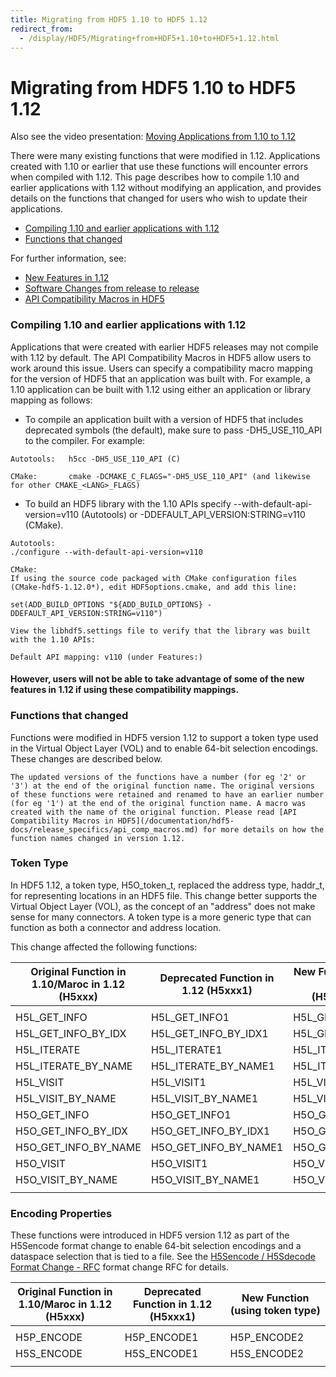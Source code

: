 ```yaml
---
title: Migrating from HDF5 1.10 to HDF5 1.12
redirect_from: 
  - /display/HDF5/Migrating+from+HDF5+1.10+to+HDF5+1.12.html
---
```


# Migrating from HDF5 1.10 to HDF5 1.12

Also see the video presentation: [Moving Applications from 1.10 to 1.12](https://www.hdfgroup.org/2020/03/moving-applications-from-1-10-to-hdf5-1-12-video-materials)

There were many existing functions that were modified in 1.12. Applications created with 1.10 or earlier that use these functions will encounter errors when compiled with 1.12. This page describes how to compile 1.10 and earlier applications with 1.12 without modifying an application, and provides details on the functions that changed for users who wish to update their applications.

* [Compiling 1.10 and earlier applications with 1.12](#Compiling-1.10-and-earlier-applications-with-1.12)
* [Functions that changed](#Functions-that-changed)

For further information, see:

* [New Features in 1.12](/documentation/hdf5-docs/release_specifics/new_features_1_12.md)
* [Software Changes from release to release](/documentation/hdf5-docs/release_specifics/sw_changes_1.12.md)
* [API Compatibility Macros in HDF5](/documentation/hdf5-docs/release_specifics/api_comp_macros.md)

### Compiling 1.10 and earlier applications with 1.12

Applications that were created with earlier HDF5 releases may not compile with 1.12 by default. The API Compatibility Macros in HDF5 allow users to work around this issue. Users can specify a compatibility macro mapping for the version of HDF5 that an application was built with. For example, a 1.10 application can be built with 1.12 using either an application or library mapping as follows:

* To compile an application built with a version of HDF5 that includes deprecated symbols (the default), make sure to pass -DH5_USE_110_API to the compiler. For example:

~~~
Autotools:   h5cc -DH5_USE_110_API (C)

CMake:       cmake -DCMAKE_C_FLAGS="-DH5_USE_110_API" (and likewise for other CMAKE_<LANG>_FLAGS)
~~~

* To build an HDF5 library with the 1.10 APIs specify --with-default-api-version=v110 (Autotools) or -DDEFAULT_API_VERSION:STRING=v110 (CMake).

~~~
Autotools: 
./configure --with-default-api-version=v110

CMake:
If using the source code packaged with CMake configuration files (CMake-hdf5-1.12.0*), edit HDF5options.cmake, and add this line:

set(ADD_BUILD_OPTIONS "${ADD_BUILD_OPTIONS} -DDEFAULT_API_VERSION:STRING=v110")

View the libhdf5.settings file to verify that the library was built with the 1.10 APIs:

Default API mapping: v110 (under Features:)
~~~

#### However, users will not be able to take advantage of some of the new features in 1.12 if using these compatibility mappings.

### Functions that changed
Functions were modified in HDF5 version 1.12 to support a token type used in the Virtual Object Layer (VOL) and to enable 64-bit selection encodings. These changes are described below.

~~~
The updated versions of the functions have a number (for eg '2' or '3') at the end of the original function name. The original versions of these functions were retained and renamed to have an earlier number (for eg '1') at the end of the original function name. A macro was created with the name of the original function. Please read [API Compatibility Macros in HDF5](/documentation/hdf5-docs/release_specifics/api_comp_macros.md) for more details on how the function names changed in version 1.12.
~~~

### Token Type
In HDF5 1.12, a token type, H5O_token_t, replaced the address type, haddr_t, for representing locations in an HDF5 file. This change better supports the Virtual Object Layer (VOL), as the concept of an "address" does not make sense for many connectors. A token type is a more generic type that can function as both a connector and address location.

This change affected the following functions:

| Original Function in 1.10/Maroc in 1.12 (H5xxx) | Deprecated Function in 1.12 (H5xxx1) | New Function (using token type) <br>(H5xxx2 or H5xxx3 |
| ----------------------------------------------- | ------------------------------------ | ------------------------------- |
|                                                 |                                      |                                 |
| H5L_GET_INFO                                    | H5L_GET_INFO1                        | H5L_GET_INFO2                   |
| H5L_GET_INFO_BY_IDX                             | H5L_GET_INFO_BY_IDX1                 | H5L_GET_INFO_BY_IDX2            |
| H5L_ITERATE                                     | H5L_ITERATE1                         | H5L_ITERATE2                    |
| H5L_ITERATE_BY_NAME                             | H5L_ITERATE_BY_NAME1                 | H5L_ITERATE_BY_NAME2            |
| H5L_VISIT                                       | H5L_VISIT1                           | H5L_VISIT2                      |
| H5L_VISIT_BY_NAME                               | H5L_VISIT_BY_NAME1                   | H5L_VISIT_BY_NAME2              |
| H5O_GET_INFO                                    | H5O_GET_INFO1                        | H5O_GET_INFO3                   |
| H5O_GET_INFO_BY_IDX                             | H5O_GET_INFO_BY_IDX1                 | H5O_GET_INFO_BY_IDX3            |
| H5O_GET_INFO_BY_NAME                            | H5O_GET_INFO_BY_NAME1                | H5O_GET_INFO_BY_NAME3           |
| H5O_VISIT                                       | H5O_VISIT1                           | H5O_VISIT3                      |
| H5O_VISIT_BY_NAME                               | H5O_VISIT_BY_NAME1                   | H5O_VISIT_BY_NAME3              |
|                                                 |                                      |                                 |

### Encoding Properties
These functions were introduced in HDF5 version 1.12 as part of the H5Sencode format change to enable 64-bit selection encodings and a dataspace selection that is tied to a file. See the [H5Sencode / H5Sdecode Format Change - RFC](https://docs.hdfgroup.org/hdf5/rfc/H5Sencode_format.docx.pdf) format change RFC for details.

| Original Function in 1.10/Maroc in 1.12 (H5xxx) | Deprecated Function in 1.12 (H5xxx1) | New Function (using token type) |
| ----------------------------------------------- | ------------------------------------ | ------------------------------- |
|                                                 |                                      |                                 |
| H5P_ENCODE                                      | H5P_ENCODE1                          | H5P_ENCODE2                     |
| H5S_ENCODE                                      | H5S_ENCODE1                          | H5S_ENCODE2                     |
|                                                 |                                      |                                 |
